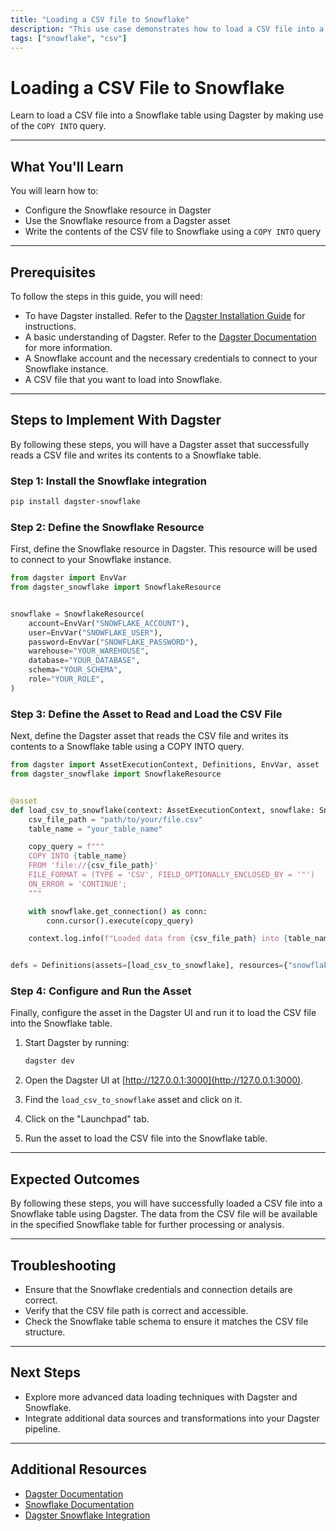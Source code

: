 ```yaml
---
title: "Loading a CSV file to Snowflake"
description: "This use case demonstrates how to load a CSV file into a Snowflake table using Dagster. The objective is to automate the process of reading a CSV file and writing its contents to a Snowflake table using a COPY INTO query."
tags: ["snowflake", "csv"]
---
```


# Loading a CSV File to Snowflake

Learn to load a CSV file into a Snowflake table using Dagster by making use of the `COPY INTO` query.

---

## What You'll Learn

You will learn how to:

- Configure the Snowflake resource in Dagster
- Use the Snowflake resource from a Dagster asset
- Write the contents of the CSV file to Snowflake using a `COPY INTO` query

---

## Prerequisites

To follow the steps in this guide, you will need:

- To have Dagster installed. Refer to the [Dagster Installation Guide](https://docs.dagster.io/getting-started/installation) for instructions.
- A basic understanding of Dagster. Refer to the [Dagster Documentation](https://docs.dagster.io/getting-started/what-why-dagster) for more information.
- A Snowflake account and the necessary credentials to connect to your Snowflake instance.
- A CSV file that you want to load into Snowflake.

---

## Steps to Implement With Dagster

By following these steps, you will have a Dagster asset that successfully reads a CSV file and writes its contents to a Snowflake table.

### Step 1: Install the Snowflake integration

```bash
pip install dagster-snowflake
```

### Step 2: Define the Snowflake Resource

First, define the Snowflake resource in Dagster. This resource will be used to connect to your Snowflake instance.

```python
from dagster import EnvVar
from dagster_snowflake import SnowflakeResource


snowflake = SnowflakeResource(
    account=EnvVar("SNOWFLAKE_ACCOUNT"),
    user=EnvVar("SNOWFLAKE_USER"),
    password=EnvVar("SNOWFLAKE_PASSWORD"),
    warehouse="YOUR_WAREHOUSE",
    database="YOUR_DATABASE",
    schema="YOUR_SCHEMA",
    role="YOUR_ROLE",
)
```

### Step 3: Define the Asset to Read and Load the CSV File

Next, define the Dagster asset that reads the CSV file and writes its contents to a Snowflake table using a COPY INTO query.

```python
from dagster import AssetExecutionContext, Definitions, EnvVar, asset
from dagster_snowflake import SnowflakeResource


@asset
def load_csv_to_snowflake(context: AssetExecutionContext, snowflake: SnowflakeResource):
    csv_file_path = "path/to/your/file.csv"
    table_name = "your_table_name"

    copy_query = f"""
    COPY INTO {table_name}
    FROM 'file://{csv_file_path}'
    FILE_FORMAT = (TYPE = 'CSV', FIELD_OPTIONALLY_ENCLOSED_BY = '"')
    ON_ERROR = 'CONTINUE';
    """

    with snowflake.get_connection() as conn:
        conn.cursor().execute(copy_query)

    context.log.info(f"Loaded data from {csv_file_path} into {table_name}")


defs = Definitions(assets=[load_csv_to_snowflake], resources={"snowflake": snowflake})
```

### Step 4: Configure and Run the Asset

Finally, configure the asset in the Dagster UI and run it to load the CSV file into the Snowflake table.

1. Start Dagster by running:

   ```sh
   dagster dev
   ```

2. Open the Dagster UI at [http://127.0.0.1:3000](http://127.0.0.1:3000).

3. Find the `load_csv_to_snowflake` asset and click on it.

4. Click on the "Launchpad" tab.

5. Run the asset to load the CSV file into the Snowflake table.

---

## Expected Outcomes

By following these steps, you will have successfully loaded a CSV file into a Snowflake table using Dagster. The data from the CSV file will be available in the specified Snowflake table for further processing or analysis.

---

## Troubleshooting

- Ensure that the Snowflake credentials and connection details are correct.
- Verify that the CSV file path is correct and accessible.
- Check the Snowflake table schema to ensure it matches the CSV file structure.

---

## Next Steps

- Explore more advanced data loading techniques with Dagster and Snowflake.
- Integrate additional data sources and transformations into your Dagster pipeline.

---

## Additional Resources

- [Dagster Documentation](https://docs.dagster.io/)
- [Snowflake Documentation](https://docs.snowflake.com/)
- [Dagster Snowflake Integration](https://docs.dagster.io/integrations/snowflake/using-snowflake-with-dagster)

